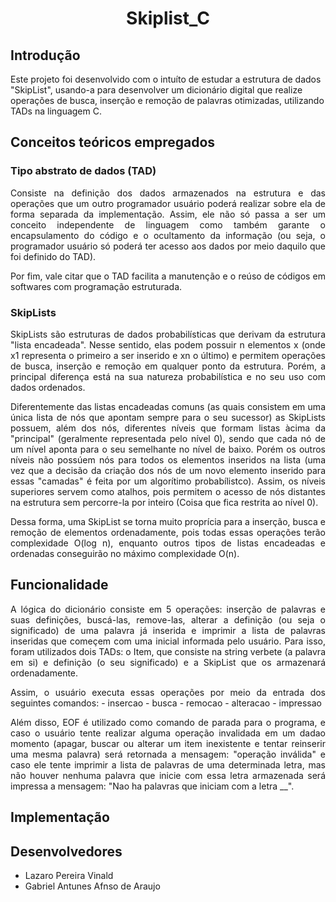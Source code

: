 <h1 align="center">Skiplist_C</h1>

## Introdução
  Este projeto foi desenvolvido com o intuíto de estudar a estrutura de dados "SkipList", usando-a para desenvolver um dicionário digital que realize operações de busca, inserção e remoção de palavras otimizadas, utilizando TADs na linguagem C.

## Conceitos teóricos empregados

### Tipo abstrato de dados (TAD)
<p align="justify">
  Consiste na definição dos dados armazenados na estrutura e das operações que um outro programador usuário poderá realizar sobre ela de forma separada da implementação. Assim, ele não só passa a ser um conceito independente de linguagem como também garante o encapsulamento do código e o ocultamento da informação (ou seja, o programador usuário só poderá ter acesso aos dados por meio daquilo que foi definido do TAD). 
</p>
<p align="justify">
  Por fim, vale citar que o TAD facilita a manutenção e o reúso de códigos em softwares com programação estruturada.
</p>

### SkipLists
<p align="justify">
  SkipLists são estruturas de dados probabilísticas que derivam da estrutura "lista encadeada". Nesse sentido, elas podem possuir n elementos x (onde x1 representa o primeiro a ser inserido e xn o último) e permitem operações de busca, inserção e remoção em qualquer ponto da estrutura. Porém, a principal diferença está na sua natureza probabilística e no seu uso com dados ordenados.
</p>
<p align="justify">
  Diferentemente das listas encadeadas comuns (as quais consistem em uma única lista de nós que apontam sempre para o seu sucessor) as SkipLists possuem, além dos nós, diferentes níveis que formam listas àcima da "principal" (geralmente representada pelo nível 0), sendo que cada nó de um nível aponta para o seu semelhante no nível de baixo. Porém os outros níveis não possúem nós para todos os elementos inseridos na lista (uma vez que a decisão da criação dos nós de um novo elemento inserido para essas "camadas" é feita por um algorítimo probabílistco). Assim, os níveis superiores servem como atalhos, pois permitem o acesso de nós distantes na estrutura sem percorre-la por inteiro (Coisa que fica restrita ao nível 0).
</p>
<p align="justify">
   Dessa forma, uma SkipList se torna muito proprícia para a inserção, busca e remoção de elementos ordenadamente, pois todas essas operações terão complexidade O(log n), enquanto outros tipos de listas encadeadas e ordenadas conseguirão no máximo complexidade O(n).
</p>

## Funcionalidade
<p align="justify">
  A lógica do dicionário consiste em 5 operações: inserção de palavras e suas definições, buscá-las, remove-las, alterar a definição (ou seja o significado) de uma palavra já inserida e imprimir a lista de palavras inseridas que começem com uma inicial informada pelo usuário. Para isso, foram utilizados dois TADs: o Item, que consiste na string verbete (a palavra em si) e definição (o seu significado) e a SkipList que os armazenará ordenadamente.
</p>
<p align="justify">
  Assim, o usuário executa essas operações por meio da entrada dos seguintes comandos:
  - insercao <verbete> <definicao>
  - busca <verbete>
  - remocao <verbete>
  - alteracao <verbete> <nova_descrição>
  - impressao <letra_inicial>
</p>
<p align="justify">
  Além disso, EOF é utilizado como comando de parada para o programa, e caso o usuário tente realizar alguma operação invalidada em um dadao momento (apagar, buscar ou alterar um item inexistente e tentar reinserir uma mesma palavra) será retornada a mensagem: "operação inválida" e caso ele tente imprimir a lista de palavras de uma determinada letra, mas não houver nenhuma palavra que inicie com essa letra armazenada será impressa a mensagem: "Nao ha palavras que iniciam com a letra __".
</p>

## Implementação

## Desenvolvedores
- Lazaro Pereira Vinald
- Gabriel Antunes Afnso de Araujo
